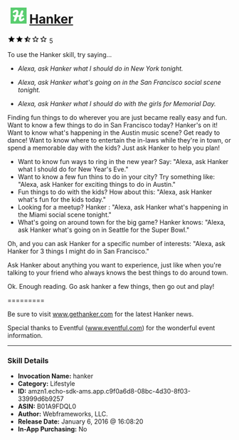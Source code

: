 # &nbsp;<img src="skill_icon" alt="Hanker icon" width="36"> [Hanker](http://alexa.amazon.com/#skills/amzn1.echo-sdk-ams.app.c9f0a6d8-08bc-4d30-8f03-33999d6b9257)
![2.6 stars](../../images/ic_star_black_18dp_1x.png)![2.6 stars](../../images/ic_star_black_18dp_1x.png)![2.6 stars](../../images/ic_star_half_black_18dp_1x.png)![2.6 stars](../../images/ic_star_border_black_18dp_1x.png)![2.6 stars](../../images/ic_star_border_black_18dp_1x.png) 5

To use the Hanker skill, try saying...

* *Alexa, ask Hanker what I should do in New York tonight.*

* *Alexa, ask Hanker what's going on in the San Francisco social scene tonight.*

* *Alexa, ask Hanker what I should do with the girls for Memorial Day.*

Finding fun things to do wherever you are just became really easy and fun. Want to know a few things to do in San Francisco today? Hanker's on it! Want to know what's happening in the Austin music scene? Get ready to dance! Want to know where to entertain the in-laws while they're in town, or spend a memorable day with the kids? Just ask Hanker to help you plan!

- Want to know fun ways to ring in the new year? Say: "Alexa, ask Hanker what I should do for New Year's Eve."
- Want to know a few fun thins to do in your city? Try something like: "Alexa, ask Hanker for exciting things to do in Austin."
- Fun things to do with the kids? How about this: "Alexa, ask Hanker what's fun for the kids today."
- Looking for a meetup? Hanker : "Alexa, ask Hanker what's happening in the Miami social scene tonight."
- What's going on around town for the big game? Hanker knows: "Alexa, ask Hanker what's going on in Seattle for the Super Bowl."

Oh, and you can ask Hanker for a specific number of interests: "Alexa, ask Hanker for 3 things I might do in San Francisco."

Ask Hanker about anything you want to experience, just like when you're talking to your friend who always knows the best things to do around town.

Ok. Enough reading. Go ask hanker a few things, then go out and play!

=========

Be sure to visit www.gethanker.com for the latest Hanker news.

Special thanks to Eventful (www.eventful.com) for the wonderful event information.

***

### Skill Details

* **Invocation Name:** hanker
* **Category:** Lifestyle
* **ID:** amzn1.echo-sdk-ams.app.c9f0a6d8-08bc-4d30-8f03-33999d6b9257
* **ASIN:** B01A9FDQL0
* **Author:** Webframeworks, LLC.
* **Release Date:** January 6, 2016 @ 16:08:20
* **In-App Purchasing:** No
